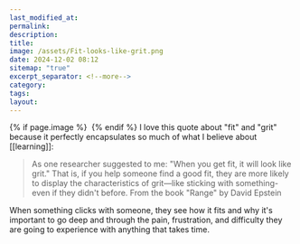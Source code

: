 ```yaml
---
last_modified_at: 
permalink: 
description: 
title: 
image: /assets/Fit-looks-like-grit.png
date: 2024-12-02 08:12
sitemap: "true"
excerpt_separator: <!--more-->
category: 
tags: 
layout:
---
```



{% if page.image %} <img src="{{ page.image }}" alt=""> {% endif %}
I love this quote about "fit" and "grit" because it perfectly encapsulates so much of what I believe about [[learning]]: 

> As one researcher suggested to me: "When you get fit, it will look like grit." That is, if you help someone find a good fit, they are more likely to display the characteristics of grit—like sticking with something-even if they didn't before. From the book "Range"  by David Epstein

When something clicks with someone, they see how it fits and why it's important to go deep and through the pain, frustration, and difficulty they are going to experience with anything that takes time. 